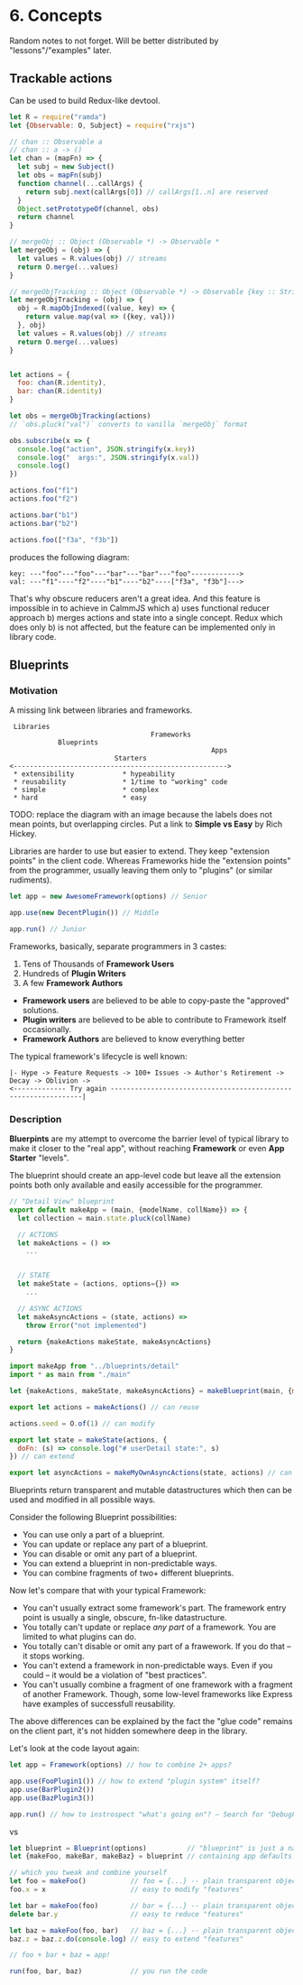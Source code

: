 # 6. Concepts

Random notes to not forget. Will be better distributed by "lessons"/"examples" later.

## Trackable actions

Can be used to build Redux-like devtool.

```js
let R = require("ramda")
let {Observable: O, Subject} = require("rxjs")

// chan :: Observable a
// chan :: a -> ()
let chan = (mapFn) => {
  let subj = new Subject()
  let obs = mapFn(subj)
  function channel(...callArgs) {
    return subj.next(callArgs[0]) // callArgs[1..n] are reserved
  }
  Object.setPrototypeOf(channel, obs)
  return channel
}

// mergeObj :: Object (Observable *) -> Observable *
let mergeObj = (obj) => {
  let values = R.values(obj) // streams
  return O.merge(...values)
}

// mergeObjTracking :: Object (Observable *) -> Observable {key :: String, value :: *}
let mergeObjTracking = (obj) => {
  obj = R.mapObjIndexed((value, key) => {
    return value.map(val => ({key, val}))
  }, obj)
  let values = R.values(obj) // streams
  return O.merge(...values)
}


let actions = {
  foo: chan(R.identity),
  bar: chan(R.identity)
}

let obs = mergeObjTracking(actions)
// `obs.pluck("val")` converts to vanilla `mergeObj` format

obs.subscribe(x => {
  console.log("action", JSON.stringify(x.key))
  console.log("  args:", JSON.stringify(x.val))
  console.log()
})
```

```js
actions.foo("f1")
actions.foo("f2")

actions.bar("b1")
actions.bar("b2")

actions.foo(["f3a", "f3b"])
```

produces the following diagram:

```
key: ---"foo"---"foo"---"bar"---"bar"---"foo"------------>
val: ---"f1"----"f2"----"b1"----"b2"----["f3a", "f3b"]--->
```

That's why obscure reducers aren't a great idea. And this feature is impossible in to achieve
in CalmmJS which a) uses functional reducer approach b) merges actions and state into a single concept.
Redux which does only b) is not affected, but the feature can be implemented only in library code.

## Blueprints

### Motivation

A missing link between libraries and frameworks.

```
 Libraries
                                   Frameworks
            Blueprints
                                                  Apps
                          Starters
<----------------------------------------------------->
 * extensibility            * hypeability
 * reusability              * 1/time to "working" code
 * simple                   * complex
 * hard                     * easy
```

TODO: replace the diagram with an image because the labels does not mean points, but overlapping circles.
Put a link to **Simple vs Easy** by Rich Hickey.

Libraries are harder to use but easier to extend. They keep "extension points" in the client code.
Whereas Frameworks hide the "extension points" from the programmer, usually leaving them only
to "plugins" (or similar rudiments).

```js
let app = new AwesomeFramework(options) // Senior

app.use(new DecentPlugin()) // Middle

app.run() // Junior
```

Frameworks, basically, separate programmers in 3 castes:

1. Tens of Thousands of **Framework Users**
2. Hundreds of **Plugin Writers**
3. A few **Framework Authors**

* **Framework users** are believed to be able to copy-paste the "approved" solutions.
* **Plugin writers** are believed to be able to contribute to Framework itself occasionally.
* **Framework Authors** are believed to know everything better

The typical framework's lifecycle is well known:

```
|- Hype -> Feature Requests -> 100+ Issues -> Author's Retirement -> Decay -> Oblivion ->
<------------- Try again ---------------------------------------------------------------|
```

### Description

**Bluerpints** are my attempt to overcome the barrier level of typical library to make it
closer to the "real app", without reaching **Framework** or even **App Starter** "levels".

The blueprint should create an app-level code but leave all the extension points both only available
and easily accessible for the programmer.

```js
// "Detail View" blueprint
export default makeApp = (main, {modelName, collName}) => {
  let collection = main.state.pluck(collName)

  // ACTIONS
  let makeActions = () =>
    ...


  // STATE
  let makeState = (actions, options={}) =>
    ...

  // ASYNC ACTIONS
  let makeAsyncActions = (state, actions) =>
    throw Error("not implemented")

  return {makeActions makeState, makeAsyncActions}
}
```

```js
import makeApp from "../blueprints/detail"
import * as main from "./main"

let {makeActions, makeState, makeAsyncActions} = makeBlueprint(main, {modelName: "User", collName: "users"})

export let actions = makeActions() // can reuse

actions.seed = O.of(1) // can modify

export let state = makeState(actions, {
  doFn: (s) => console.log("# userDetail state:", s)
}) // can extend

export let asyncActions = makeMyOwnAsyncActions(state, actions) // can replace
```

Blueprints return transparent and mutable datastructures which then can be used and modified in all possible ways.

Consider the following Blueprint possibilities:

* You can use only a part of a blueprint.
* You can update or replace any part of a blueprint.
* You can disable or omit any part of a blueprint.
* You can extend a blueprint in non-predictable ways.
* You can combine fragments of two+ different blueprints.

Now let's compare that with your typical Framework:

* You can't usually extract some framework's part. The framework entry point is usually a single,
obscure, fn-like datastructure.
* You totally can't update or replace *any part* of a framework. You are limited to what plugins can do.
* You totally can't disable or omit any part of a frawework. If you do that – it stops working.
* You can't extend a framework in non-predictable ways. Even if you could – it would be a violation
of "best practices".
* You can't usually combine a fragment of one framework with a fragment of another Framework.
Though, some low-level frameworks like Express have examples of successfull reusability.

The above differences can be explained by the fact the "glue code" remains on the client part,
it's not hidden somewhere deep in the library.

Let's look at the code layout again:

```js
let app = Framework(options) // how to combine 2+ apps?

app.use(FooPlugin1()) // how to extend "plugin system" itself?
app.use(BarPlugin2())
app.use(BazPlugin3())

app.run() // how to instrospect "what's going on"? – Search for "DebugPlugin" – you say? ^_^
```

vs

```js
let blueprint = Blueprint(options)          // "blueprint" is just a namespace
let {makeFoo, makeBar, makeBaz} = blueprint // containing app defaults!

// which you tweak and combine yourself
let foo = makeFoo()           // foo = {...} -- plain transparent object
foo.x = x                     // easy to modify "features"

let bar = makeFoo(foo)        // bar = {...} -- plain transparent object
delete bar.y                  // easy to reduce "features"

let baz = makeFoo(foo, bar)   // baz = {...} -- plain transparent object
baz.z = baz.z.do(console.log) // easy to extend "features"

// foo + bar + baz = app!

run(foo, bar, baz)            // you run the code
```
